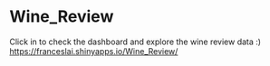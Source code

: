 # Wine_Review

Click in to check the dashboard and explore the wine review data :)
https://franceslai.shinyapps.io/Wine_Review/ 
